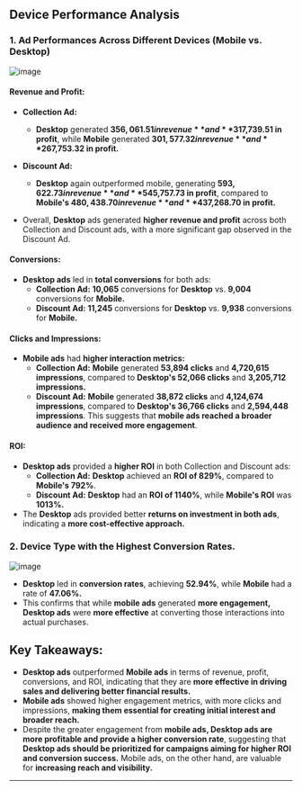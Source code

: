 ## Device Performance Analysis
### 1. Ad Performances Across Different Devices **(Mobile vs. Desktop)**
![image](https://github.com/user-attachments/assets/7c868e6f-0339-4e64-b78d-164eb17be71c)

#### Revenue and Profit:

* **Collection Ad:**
    * **Desktop** generated **$356,061.51 in revenue** and **$317,739.51 in profit**, while **Mobile** generated **$301,577.32 in revenue** and **$267,753.32 in profit.**
* **Discount Ad:**
    * **Desktop** again outperformed mobile, generating **$593,622.73 in revenue** and **$545,757.73 in profit**, compared to **Mobile's $480,438.70 in revenue** and **$437,268.70 in profit.**

* Overall, **Desktop** ads generated **higher revenue and profit** across both Collection and Discount ads, with a more significant gap observed in the Discount Ad.

#### Conversions:
* **Desktop ads** led in **total conversions** for both ads:
    * **Collection Ad:** **10,065** conversions for **Desktop** vs. **9,004** conversions for **Mobile.**
    * **Discount Ad:** **11,245** conversions for **Desktop** vs. **9,938** conversions for **Mobile.**

#### Clicks and Impressions:
* **Mobile ads** had **higher interaction metrics:**
    * **Collection Ad:** **Mobile** generated **53,894 clicks** and **4,720,615 impressions**, compared to **Desktop's 52,066 clicks** and **3,205,712 impressions.**
    * **Discount Ad:** **Mobile** generated **38,872 clicks** and **4,124,674 impressions**, compared to **Desktop's 36,766 clicks** and **2,594,448 impressions**. This suggests that **mobile ads reached a broader audience and received more engagement**.

#### ROI:
* **Desktop ads** provided a **higher ROI** in both Collection and Discount ads:
    * **Collection Ad:** **Desktop** achieved an **ROI of 829%**, compared to **Mobile's 792%**.
    * **Discount Ad:** **Desktop** had an **ROI of 1140%**, while **Mobile's ROI** was **1013%.**
* The **Desktop** ads provided better **returns on investment in both ads**, indicating a **more cost-effective approach.**

### 2. Device Type with the Highest Conversion Rates.
![image](https://github.com/user-attachments/assets/0bdf8444-c04f-48d0-84ed-a0ca465ac0ac)

* **Desktop** led in **conversion rates**, achieving **52.94%**, while **Mobile** had a rate of **47.06%.**
* This confirms that while **mobile ads** generated **more engagement, Desktop ads** were **more effective** at converting those interactions into actual purchases.

## Key Takeaways:
* **Desktop ads** outperformed **Mobile ads** in terms of revenue, profit, conversions, and ROI, indicating that they are **more effective in driving sales and delivering better financial results.**
* **Mobile ads** showed higher engagement metrics, with more clicks and impressions, **making them essential for creating initial interest and broader reach.**
* Despite the greater engagement from **mobile ads, Desktop ads are more profitable and provide a higher conversion rate**, suggesting that **Desktop ads should be prioritized for campaigns aiming for higher ROI and conversion success.** Mobile ads, on the other hand, are valuable for **increasing reach and visibility.**

---
